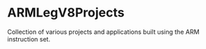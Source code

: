 # ARMLegV8Projects
Collection of various projects and applications built using the ARM instruction set.
